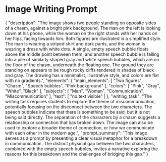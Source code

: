 # Image Writing Prompt

{
  "description": "The image shows two people standing on opposite sides of a chasm, against a bright pink background. The man on the left is looking down at his phone, while the woman on the right stands with her hands on her hips, facing towards him. Both figures are illustrated in a simplified style. The man is wearing a striped shirt and dark pants, and the woman is wearing a dress with white dots. A single, empty speech bubble floats above the middle point between them, and another speech bubble is falling into a pile of similarly shaped gray and white speech bubbles, which are on the floor of the chasm, underneath the floating one. The ground they are standing on appears to be rough rocky cliffs rendered in shades of black and gray. The drawing has a minimalist, illustrative style, and colors are flat with no gradients.",
  "elements": {
    "main_elements": [
      "Two figures",
      "Chasm",
      "Speech bubbles",
      "Pink background"
    ],
    "colors": [
      "Pink",
      "Gray",
       "White",
       "Black"
     ],
    "subjects": [
      "Man",
      "Woman",
       "Communication",
       "Miscommunication"
      ],
     "text": [
       "no text visible"
      ]
    },
  "writing_task": "The writing task requires students to explore the theme of miscommunication, potentially focusing on the disconnect between the two characters. The speech bubbles indicate that there is something to be said, but it is not being said directly. The separation of the characters by a chasm suggests a relationship or connection that has broken down. The image can also be used to explore a broader theme of connection, or how we communicate with each other in the modern age.",
   "prompt_summary": "This image serves as a prompt by presenting a clear visual metaphor for a breakdown in communication. The distinct physical gap between the two characters, combined with the empty speech bubbles, invites a narrative exploring the reasons for this breakdown and the challenges of bridging this gap."
}